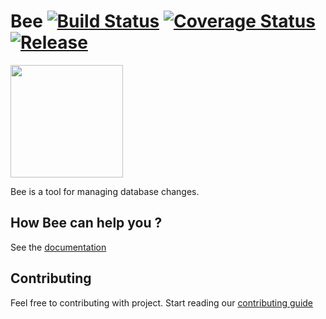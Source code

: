 # Bee [![Build Status](https://travis-ci.org/bluesoft/bee.svg)](https://travis-ci.org/bluesoft/bee) [![Coverage Status](https://coveralls.io/repos/bluesoft/bee/badge.svg)](https://coveralls.io/r/bluesoft/bee) [![Release](https://img.shields.io/github/release/bluesoft/bee.svg)](https://github.com/bluesoft/bee/releases)

<img src="http://bluesoft.github.io/bee/images/5186aefe.bee-logo.png" width="180px" />

Bee is a tool for managing database changes.

## How Bee can help you ?
See the [documentation](http://bluesoft.github.io/bee)

## Contributing

Feel free to contributing with project. Start reading our [contributing guide](https://github.com/bluesoft/contributing)


